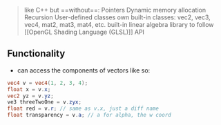 >like C++ but ==without==:
>	Pointers
>	Dynamic memory allocation
>	Recursion
>	User-defined classes
>own built-in classes:
>	vec2, vec3, vec4, mat2, mat3, mat4, etc.
>built-in linear algebra library to follow [[OpenGL Shading Language (GLSL)]] API

## Functionality
- can access the components of vectors like so:
```GLSL
vec4 v = vec4(1, 2, 3, 4);
float x = v.x;
vec2 yz = v.yz;
ve3 threeTwoOne = v.zyx;
float red = v.r; // same as v.x, just a diff name
float transparency = v.a; // a for alpha, the w coord
```
